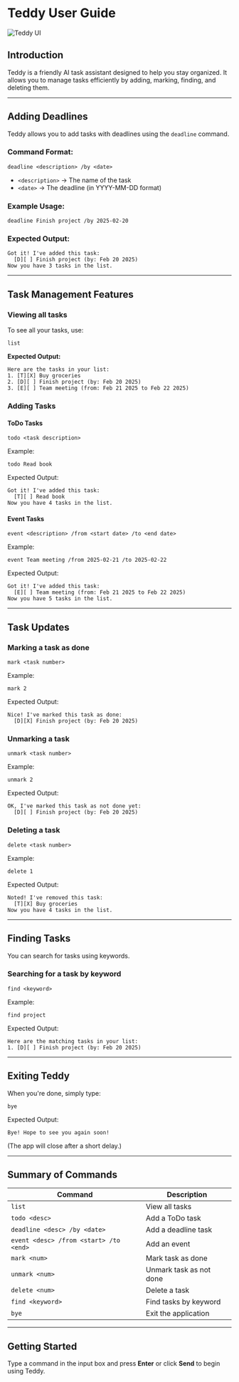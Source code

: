 # Teddy User Guide

![Teddy UI](Ui.png)

## Introduction
Teddy is a friendly AI task assistant designed to help you stay organized. It allows you to manage tasks efficiently by adding, marking, finding, and deleting them.

---

## Adding Deadlines

Teddy allows you to add tasks with deadlines using the `deadline` command.

### Command Format:
```
deadline <description> /by <date>
```
- `<description>` → The name of the task
- `<date>` → The deadline (in YYYY-MM-DD format)

### Example Usage:
```
deadline Finish project /by 2025-02-20
```

### Expected Output:
```
Got it! I've added this task:  
  [D][ ] Finish project (by: Feb 20 2025)  
Now you have 3 tasks in the list.
```

---

## Task Management Features

### Viewing all tasks
To see all your tasks, use:
```
list
```
**Expected Output:**
```
Here are the tasks in your list:
1. [T][X] Buy groceries
2. [D][ ] Finish project (by: Feb 20 2025)
3. [E][ ] Team meeting (from: Feb 21 2025 to Feb 22 2025)
```

### Adding Tasks
#### ToDo Tasks
```
todo <task description>
```
Example:
```
todo Read book
```
Expected Output:
```
Got it! I've added this task:
  [T][ ] Read book
Now you have 4 tasks in the list.
```

#### Event Tasks
```
event <description> /from <start date> /to <end date>
```
Example:
```
event Team meeting /from 2025-02-21 /to 2025-02-22
```
Expected Output:
```
Got it! I've added this task:
  [E][ ] Team meeting (from: Feb 21 2025 to Feb 22 2025)
Now you have 5 tasks in the list.
```

---

## Task Updates
### Marking a task as done
```
mark <task number>
```
Example:
```
mark 2
```
Expected Output:
```
Nice! I've marked this task as done:
  [D][X] Finish project (by: Feb 20 2025)
```

### Unmarking a task
```
unmark <task number>
```
Example:
```
unmark 2
```
Expected Output:
```
OK, I've marked this task as not done yet:
  [D][ ] Finish project (by: Feb 20 2025)
```

### Deleting a task
```
delete <task number>
```
Example:
```
delete 1
```
Expected Output:
```
Noted! I've removed this task:
  [T][X] Buy groceries
Now you have 4 tasks in the list.
```

---

## Finding Tasks
You can search for tasks using keywords.

### Searching for a task by keyword
```
find <keyword>
```
Example:
```
find project
```
Expected Output:
```
Here are the matching tasks in your list:
1. [D][ ] Finish project (by: Feb 20 2025)
```

---

## Exiting Teddy
When you're done, simply type:
```
bye
```
Expected Output:
```
Bye! Hope to see you again soon!
```
(The app will close after a short delay.)

---

## Summary of Commands

| Command        | Description |
|---------------|-------------|
| `list`            | View all tasks  |
| `todo <desc>`     | Add a ToDo task |
| `deadline <desc> /by <date>` | Add a deadline task |
| `event <desc> /from <start> /to <end>` | Add an event |
| `mark <num>`      | Mark task as done |
| `unmark <num>`    | Unmark task as not done |
| `delete <num>`    | Delete a task |
| `find <keyword>`  | Find tasks by keyword |
| `bye`             | Exit the application |

---

## Getting Started
Type a command in the input box and press **Enter** or click **Send** to begin using Teddy.
